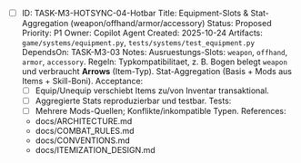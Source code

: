 - [ ] ID: TASK-M3-HOTSYNC-04-Hotbar
  Title: Equipment-Slots & Stat-Aggregation (weapon/offhand/armor/accessory)
  Status: Proposed
  Priority: P1
  Owner: Copilot Agent
  Created: 2025-10-24
  Artifacts: `game/systems/equipment.py`, `tests/systems/test_equipment.py`
  DependsOn: TASK-M3-03
  Notes:
  Ausruestungs-Slots: `weapon`, `offhand`, `armor`, `accessory`. Regeln: Typkompatibilitaet, z. B. Bogen belegt `weapon` und verbraucht **Arrows** (Item-Typ). Stat-Aggregation (Basis + Mods aus Items + Skill-Boni).
  Acceptance:
  - [ ] Equip/Unequip verschiebt Items zu/von Inventar transaktional.
  - [ ] Aggregierte Stats reproduzierbar und testbar.
  Tests:
  - [ ] Mehrere Mods-Quellen; Konflikte/inkompatible Typen.
  References:
  - docs/ARCHITECTURE.md
  - docs/COMBAT_RULES.md
  - docs/CONVENTIONS.md
  - docs/ITEMIZATION_DESIGN.md
